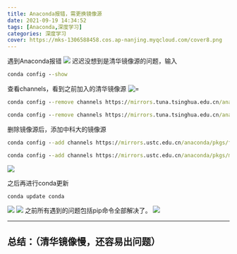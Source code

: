 ```yaml
---
title: Anaconda报错，需更换镜像源
date: 2021-09-19 14:34:52
tags: [Anaconda,深度学习]
categories: 深度学习
cover: https://mks-1306588458.cos.ap-nanjing.myqcloud.com/cover8.png
---
```


遇到Anaconda报错
![](./1.png)
迟迟没想到是清华镜像源的问题，输入
```cmd
conda config --show 
```
查看channels，看到之前加入的清华镜像源
![=](./2.png)
```cmd
conda config --remove channels https://mirrors.tuna.tsinghua.edu.cn/anaconda/pkgs/main/

conda config --remove channels https://mirrors.tuna.tsinghua.edu.cn/anaconda/pkgs/free/
```
删除镜像源后，添加中科大的镜像源
```cmd
conda config --add channels https://mirrors.ustc.edu.cn/anaconda/pkgs/free/

conda config --add channels https://mirrors.ustc.edu.cn/anaconda/pkgs/main/
```

![](./3.png)

之后再进行conda更新
```cmd
conda update conda
```
![](./4.png)
![](./5.png)
之前所有遇到的问题包括pip命令全部解决了。
![](./6.png)



--- 
总结：（清华镜像慢，还容易出问题）
--
